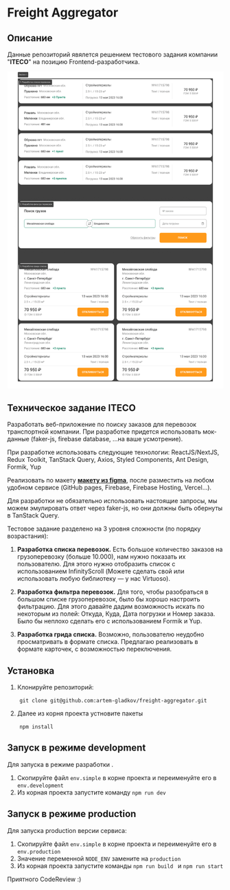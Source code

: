 # Freight Aggregator


## Описание
Данные репозиторий явялется решением тестового задания компании "**ITECO**" на позицию Frontend-разработчика.

![/docs/preview](docs/preview.jpg)

## Техническое задание  ITECO

Разработать веб-приложение по поиску заказов для перевозок транспортной компании. При разработке придется использовать мок-данные (faker-js, firebase database, …на ваше усмотрение).

При разработке использовать следующие технологии: ReactJS/NextJS, Redux Toolkit, TanStack Query, Axios, Styled Components, Ant Design, Formik, Yup


Реализовать по макету [**макету из figma**](https://www.figma.com/file/MXpAPpp1Wtiq6yuSn2ZeH7/%D0%A2%D0%B5%D1%81%D1%82%D0%BE%D0%B2%D0%BE%D0%B5-%D0%B7%D0%B0%D0%B4%D0%B0%D0%BD%D0%B8%D0%B5-ITECO-(Copy)?type=design&node-id=0-1&mode=design&t=yg0iHb3yU0KITYgm-0), после разместить на любом удобном сервисе (GitHub pages, Firebase, Firebase Hosting, Vercel…).

Для разработки не обязательно использовать настоящие запросы, мы можем эмулировать ответ через faker-js, но они должны быть обернуты в TanStack Query.

Тестовое задание разделено на 3 уровня сложности (по порядку возрастания):

1. **Разработка списка перевозок.**
   Есть большое количество заказов на грузоперевозку (больше 10.000), нам нужно показать их пользователю. Для этого нужно отобразить список с использованием InfinityScroll (Можете сделать свой или использовать любую библиотеку — у нас Virtuoso).


2. **Разработка фильтра перевозок.**
   Для того, чтобы разобраться в большом списке грузоперевозок, было бы хорошо настроить фильтрацию. Для этого давайте дадим возможность искать по некоторым из полей: Откуда, Куда, Дата погрузки и Номер заказа. Было бы неплохо сделать его с использованием Formik и Yup.


3. **Разработка грида списка.**
   Возможно, пользователю неудобно просматривать в формате списка. Предлагаю реализовать в формате карточек, с возможностью переключения.

## Установка
1) Клонируйте репозиторий: 
```
    git clone git@github.com:artem-gladkov/freight-aggregator.git    
```


2) Далее из корня проекта устновите пакеты
```
    npm install     
```

## Запуск в режиме development
Для запуска в режиме разработки .  
1) Скопируйте файл ```env.simple``` в корне проекта и переименуйте его в ```env.development```
2) Из корная проекта запустите команду ``npm run dev``

## Запуск в  режиме production
Для запуска production версии сервиса:
1) Cкопируйте файл ```env.simple``` в корне проекта и переименуйте его в ```env.production```
2) Значение переменной ```NODE_ENV``` замените на ```production```
3) Из корная проекта запустите команды ```npm run build ``` и ``` npm run start ```

Приятного CodeReview :)



